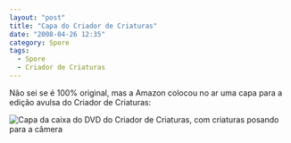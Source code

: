 ```yaml
---
layout: "post"
title: "Capa do Criador de Criaturas"
date: "2008-04-26 12:35"
category: Spore
tags:
  - Spore
  - Criador de Criaturas
---
```


Não sei se é 100% original, mas a Amazon colocou no ar uma capa para a edição avulsa do Criador de Criaturas:

![Capa da caixa do DVD do Criador de Criaturas, com criaturas posando para a câmera](/uploads/2019/06/spore-creature-creator_4259758947_o.jpg)
